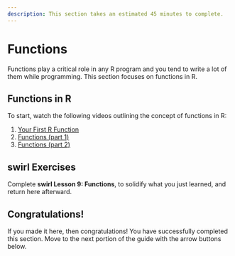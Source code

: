 ```yaml
---
description: This section takes an estimated 45 minutes to complete.
---
```


# Functions

Functions play a critical role in any R program and you tend to write a lot of them while programming. This section focuses on functions in R.

## Functions in R

To start, watch the following videos outlining the concept of functions in R:

1. [Your First R Function](https://www.coursera.org/learn/r-programming/lecture/BM3dR/your-first-r-function)
2. [Functions (part 1)](https://www.coursera.org/learn/r-programming/lecture/LP1kF/functions-part-1)
3. [Functions (part 2)](https://www.coursera.org/learn/r-programming/lecture/2xbdl/functions-part-2)

## swirl Exercises

Complete **swirl Lesson 9: Functions**, to solidify what you just learned, and return here afterward.

## Congratulations!

If you made it here, then congratulations! You have successfully completed this section. Move to the next portion of the guide with the arrow buttons below.

